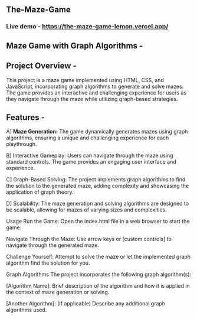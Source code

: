 ## The-Maze-Game

### Live demo - https://the-maze-game-lemon.vercel.app/

## Maze Game with Graph Algorithms -

## Project Overview -

This project is a maze game implemented using HTML, CSS, and JavaScript, incorporating graph algorithms to generate and solve mazes. The game provides an interactive and challenging experience for users as they navigate through the maze while utilizing graph-based strategies.

## Features - 

A] **Maze Generation:** The game dynamically generates mazes using graph algorithms, ensuring a unique and challenging experience for each playthrough.

B] Interactive Gameplay: Users can navigate through the maze using standard controls. The game provides an engaging user interface and experience.

C] Graph-Based Solving: The project implements graph algorithms to find the solution to the generated maze, adding complexity and showcasing the application of graph theory.

D] Scalability: The maze generation and solving algorithms are designed to be scalable, allowing for mazes of varying sizes and complexities.

Usage
Run the Game:
Open the index.html file in a web browser to start the game.

Navigate Through the Maze:
Use arrow keys or [custom controls] to navigate through the generated maze.

Challenge Yourself:
Attempt to solve the maze or let the implemented graph algorithm find the solution for you.

Graph Algorithms
The project incorporates the following graph algorithm(s):

[Algorithm Name]: Brief description of the algorithm and how it is applied in the context of maze generation or solving.

[Another Algorithm]: (If applicable) Describe any additional graph algorithms used.
